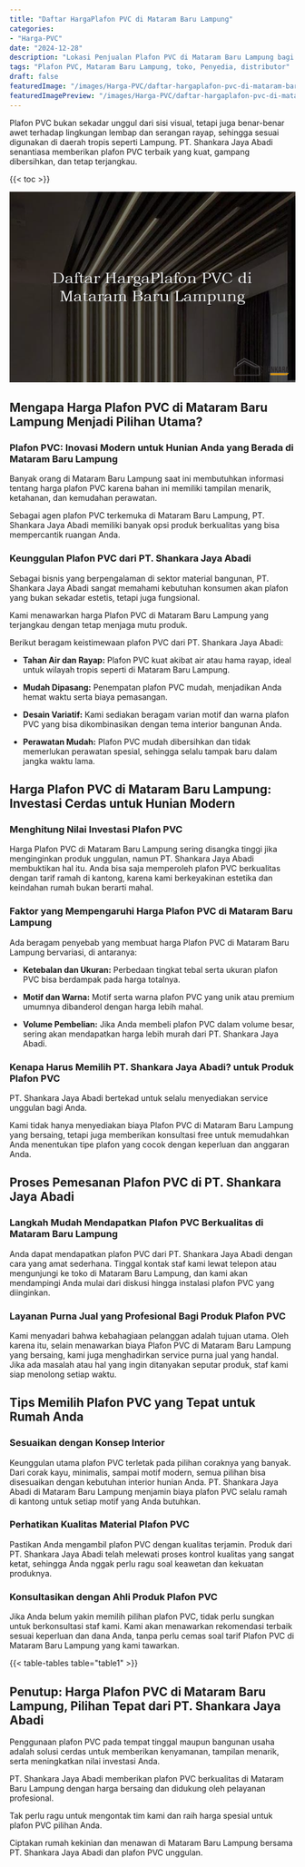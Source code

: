 ```yaml
---
title: "Daftar HargaPlafon PVC di Mataram Baru Lampung"
categories:
- "Harga-PVC"
date: "2024-12-28"
description: "Lokasi Penjualan Plafon PVC di Mataram Baru Lampung bagi rumah, perkantoran, serta gerai. Panel terbaik, beragam motif, pilihan warna menarik, beserta jasa pemasangan dikerjakan oleh teknisi profesional serta garansi resmi!|Layanan penyediaan Plafon PVC di Mataram Baru Lampung bagi kebutuhan tempat tinggal, office, atau gerai, dengan material unggulan dan instalasi oleh teknisi berpengalaman dan kepastian resmi.|Pilihan Plafon PVC di Mataram Baru Lampung yang terpercaya bagi tempat tinggal, perkantoran, serta toko, dengan produk unggulan dan instalasi dikerjakan oleh tim berpengalaman dan jaminan resmi.|Penjualan Plafon PVC di Mataram Baru Lampung bagi rumah, office, dan toko, dengan produk berkualitas dan instalasi dikerjakan oleh tenaga ahli berpengalaman, lengkap beserta garansi resmi.}"
tags: "Plafon PVC, Mataram Baru Lampung, toko, Penyedia, distributor"
draft: false
featuredImage: "/images/Harga-PVC/daftar-hargaplafon-pvc-di-mataram-baru-lampung.png"
featuredImagePreview: "/images/Harga-PVC/daftar-hargaplafon-pvc-di-mataram-baru-lampung.png"
---
```


Plafon PVC bukan sekadar unggul dari sisi visual, tetapi juga benar-benar awet terhadap lingkungan lembap dan serangan rayap, sehingga sesuai digunakan di daerah tropis seperti Lampung. PT. Shankara Jaya Abadi senantiasa memberikan plafon PVC terbaik yang kuat, gampang dibersihkan, dan tetap terjangkau.

{{< toc >}}

![Daftar HargaPlafon PVC di Mataram Baru Lampung](/images/Harga-PVC/Daftar-HargaPlafon-PVC-di-Mataram-Baru-Lampung.png)

## Mengapa Harga Plafon PVC di Mataram Baru Lampung Menjadi Pilihan Utama?

### Plafon PVC: Inovasi Modern untuk Hunian Anda yang Berada di Mataram Baru Lampung

Banyak orang di Mataram Baru Lampung saat ini membutuhkan informasi tentang harga plafon PVC karena bahan ini memiliki tampilan menarik, ketahanan, dan kemudahan perawatan.

Sebagai agen plafon PVC terkemuka di Mataram Baru Lampung, PT. Shankara Jaya Abadi memiliki banyak opsi produk berkualitas yang bisa mempercantik ruangan Anda.

### Keunggulan Plafon PVC dari PT. Shankara Jaya Abadi

Sebagai bisnis yang berpengalaman di sektor material bangunan, PT. Shankara Jaya Abadi sangat memahami kebutuhan konsumen akan plafon yang bukan sekadar estetis, tetapi juga fungsional.

Kami menawarkan harga Plafon PVC di Mataram Baru Lampung yang terjangkau dengan tetap menjaga mutu produk.

Berikut beragam keistimewaan plafon PVC dari PT. Shankara Jaya Abadi:

- **Tahan Air dan Rayap:** Plafon PVC kuat akibat air atau hama rayap, ideal untuk wilayah tropis seperti di Mataram Baru Lampung.

- **Mudah Dipasang:** Penempatan plafon PVC mudah, menjadikan Anda hemat waktu serta biaya pemasangan.

- **Desain Variatif:** Kami sediakan beragam varian motif dan warna plafon PVC yang bisa dikombinasikan dengan tema interior bangunan Anda.

- **Perawatan Mudah:** Plafon PVC mudah dibersihkan dan tidak memerlukan perawatan spesial, sehingga selalu tampak baru dalam jangka waktu lama.

## Harga Plafon PVC di Mataram Baru Lampung: Investasi Cerdas untuk Hunian Modern

### Menghitung Nilai Investasi Plafon PVC

Harga Plafon PVC di Mataram Baru Lampung sering disangka tinggi jika menginginkan produk unggulan, namun PT. Shankara Jaya Abadi membuktikan hal itu. Anda bisa saja memperoleh plafon PVC berkualitas dengan tarif ramah di kantong, karena kami berkeyakinan estetika dan keindahan rumah bukan berarti mahal.

### Faktor yang Mempengaruhi Harga Plafon PVC di Mataram Baru Lampung

Ada beragam penyebab yang membuat harga Plafon PVC di Mataram Baru Lampung bervariasi, di antaranya:

- **Ketebalan dan Ukuran:** Perbedaan tingkat tebal serta ukuran plafon PVC bisa berdampak pada harga totalnya.

- **Motif dan Warna:** Motif serta warna plafon PVC yang unik atau premium umumnya dibanderol dengan harga lebih mahal.

- **Volume Pembelian:** Jika Anda membeli plafon PVC dalam volume besar, sering akan mendapatkan harga lebih murah dari PT. Shankara Jaya Abadi.

### Kenapa Harus Memilih PT. Shankara Jaya Abadi? untuk Produk Plafon PVC

PT. Shankara Jaya Abadi bertekad untuk selalu menyediakan service unggulan bagi Anda.

Kami tidak hanya menyediakan biaya Plafon PVC di Mataram Baru Lampung yang bersaing, tetapi juga memberikan konsultasi free untuk memudahkan Anda menentukan tipe plafon yang cocok dengan keperluan dan anggaran Anda.

## Proses Pemesanan Plafon PVC di PT. Shankara Jaya Abadi

### Langkah Mudah Mendapatkan Plafon PVC Berkualitas di Mataram Baru Lampung

Anda dapat mendapatkan plafon PVC dari PT. Shankara Jaya Abadi dengan cara yang amat sederhana. Tinggal kontak staf kami lewat telepon atau mengunjungi ke toko di Mataram Baru Lampung, dan kami akan mendampingi Anda mulai dari diskusi hingga instalasi plafon PVC yang diinginkan.

### Layanan Purna Jual yang Profesional Bagi Produk Plafon PVC

Kami menyadari bahwa kebahagiaan pelanggan adalah tujuan utama. Oleh karena itu, selain menawarkan biaya Plafon PVC di Mataram Baru Lampung yang bersaing, kami juga menghadirkan service purna jual yang handal. Jika ada masalah atau hal yang ingin ditanyakan seputar produk, staf kami siap menolong setiap waktu.

## Tips Memilih Plafon PVC yang Tepat untuk Rumah Anda

### Sesuaikan dengan Konsep Interior

Keunggulan utama plafon PVC terletak pada pilihan coraknya yang banyak. Dari corak kayu, minimalis, sampai motif modern, semua pilihan bisa disesuaikan dengan kebutuhan interior hunian Anda. PT. Shankara Jaya Abadi di Mataram Baru Lampung menjamin biaya plafon PVC selalu ramah di kantong untuk setiap motif yang Anda butuhkan.

### Perhatikan Kualitas Material Plafon PVC

Pastikan Anda mengambil plafon PVC dengan kualitas terjamin. Produk dari PT. Shankara Jaya Abadi telah melewati proses kontrol kualitas yang sangat ketat, sehingga Anda nggak perlu ragu soal keawetan dan kekuatan produknya.

### Konsultasikan dengan Ahli Produk Plafon PVC

Jika Anda belum yakin memilih pilihan plafon PVC, tidak perlu sungkan untuk berkonsultasi staf kami. Kami akan menawarkan rekomendasi terbaik sesuai keperluan dan dana Anda, tanpa perlu cemas soal tarif Plafon PVC di Mataram Baru Lampung yang kami tawarkan.

{{< table-tables table="table1" >}}

## Penutup: Harga Plafon PVC di Mataram Baru Lampung, Pilihan Tepat dari PT. Shankara Jaya Abadi

Penggunaan plafon PVC pada tempat tinggal maupun bangunan usaha adalah solusi cerdas untuk memberikan kenyamanan, tampilan menarik, serta meningkatkan nilai investasi Anda.

PT. Shankara Jaya Abadi memberikan plafon PVC berkualitas di Mataram Baru Lampung dengan harga bersaing dan didukung oleh pelayanan profesional.

Tak perlu ragu untuk mengontak tim kami dan raih harga spesial untuk plafon PVC pilihan Anda.

Ciptakan rumah kekinian dan menawan di Mataram Baru Lampung bersama PT. Shankara Jaya Abadi dan plafon PVC unggulan.
